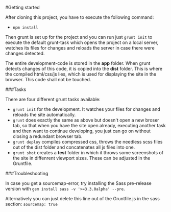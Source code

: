 #Getting started

After cloning this project, you have to execute the following command:

- `npm install`

Then grunt is set up for the project and you can run just `grunt init` to execute the default grunt-task which opens the project on a local server, watches its files for changes and reloads the server in case there were changes detected.

The entire development-code is stored in the **app** folder. When grunt detects changes of this code, it is copied into the **dist** folder. This is where the compiled html/css/js lies, which is used for displaying the site in the browser. This code shall not be touched.

###Tasks

There are four different grunt tasks available:
- `grunt init` for the development. It watches your files for changes and reloads the site automatically.
- `grunt` does exactly the same as above but doesn't open a new broser tab, so that when you have the site open already, executing another task and then want to continue developing, you just can go on without closing a redundant browser tab.
- `grunt deploy` compiles compressed css, throws the needless scss files out of the dist folder and concatenates all js files into one.
- `grunt shot` creates a **test** folder in which it throws some screenshots of the site in diffenrent viewport sizes. These can be adjusted in the Gruntfile.

###Troubleshooting

In case you get a sourcemap-error, try installing the Sass pre-release version with `gem install sass -v '>=3.3.0alpha' --pre`.

Alternatively you can just delete this line out of the Gruntfile.js in the sass section:
`sourcemap: true`